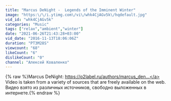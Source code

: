 ```yaml
---
title: "Marcus DeNight -  Legends of the Imminent Winter"
image: "https:\/\/i.ytimg.com\/vi\/whk4CjAGv5k\/hqdefault.jpg"
vid_id: "whk4CjAGv5k"
categories: "Music"
tags: ["relax","ambient","winter"]
date: "2021-06-26T21:43:28+03:00"
vid_date: "2016-11-13T18:06:06Z"
duration: "PT3M28S"
viewcount: "68"
likeCount: "6"
dislikeCount: "0"
channel: "Алексей Коваленко"
---
```

{% raw %}Marcus DeNight: <a rel="nofollow" target="blank" href="https://o2label.ru/authors/marcus_den...">https://o2label.ru/authors/marcus_den...</a><br />Video is taken from a variety of sources that are freely available on the web.<br />Видео взято из различных источников, свободно выложенных в интернете.{% endraw %}
